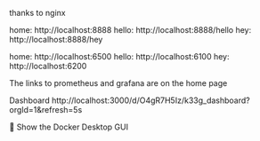 
thanks to nginx

home: http://localhost:8888
hello: http://localhost:8888/hello
hey: http://localhost:8888/hey

home: http://localhost:6500
hello: http://localhost:6100
hey: http://localhost:6200

The links to prometheus and grafana are on the home page

Dashboard
http://localhost:3000/d/O4gR7H5Iz/k33g_dashboard?orgId=1&refresh=5s


👋 Show the Docker Desktop GUI
